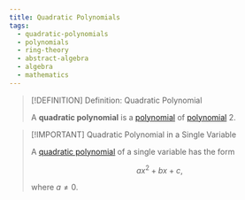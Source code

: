 ```yaml
---
title: Quadratic Polynomials
tags:
  - quadratic-polynomials
  - polynomials
  - ring-theory
  - abstract-algebra
  - algebra
  - mathematics
---
```


>[!DEFINITION] Definition: Quadratic Polynomial
>
>A **quadratic polynomial** is a [polynomial](./index.md) of [polynomial](index.md#degree) 2.
>

>[!IMPORTANT] Quadratic Polynomial in a Single Variable
>
>A [quadratic polynomial](./index.md) of a single variable has the form
>
>$$
>a x^2 + b x + c,
>$$
>
>where $a \ne 0$.
>